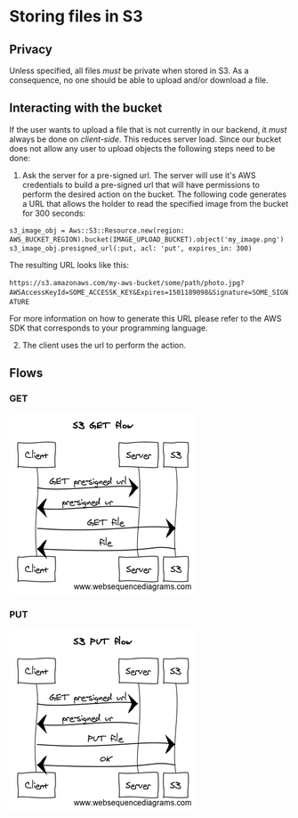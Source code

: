 # Storing files in S3

## Privacy
Unless specified, all files *must* be private when stored in S3. As a consequence, no one should be able to upload and/or download a file.

## Interacting with the bucket
If the user wants to upload a file that is not currently in our backend, it *must* always be done on *client-side*. This reduces server 
load.
Since our bucket does not allow any user to upload objects the following steps need to be done:

1. Ask the server for a pre-signed url. The server will use it's AWS credentials to build a pre-signed url that will have permissions to
perform the desired action on the bucket. The following code generates a URL that allows the holder to read the specified image from the
bucket for 300 seconds:
```
s3_image_obj = Aws::S3::Resource.new(region: AWS_BUCKET_REGION).bucket(IMAGE_UPLOAD_BUCKET).object('my_image.png')
s3_image_obj.presigned_url(:put, acl: 'put', expires_in: 300)
```
The resulting URL looks like this:

`https://s3.amazonaws.com/my-aws-bucket/some/path/photo.jpg?AWSAccessKeyId=SOME_ACCESSK_KEY&Expires=1501189098&Signature=SOME_SIGNATURE`

For more information on how to generate this URL please refer to the AWS SDK that corresponds to your programming language.

2. The client uses the url to perform the action.

## Flows
### GET
![S3 Get Flow](./s3-get-flow.png)
### PUT
![S3 Put Flow](./s3-put-flow.png)

